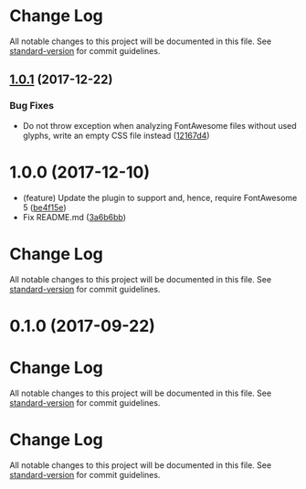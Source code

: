 # Change Log

All notable changes to this project will be documented in this file. See [standard-version](https://github.com/conventional-changelog/standard-version) for commit guidelines.

<a name="1.0.1"></a>
## [1.0.1](https://github.com/dhardtke/font-awesome-minify-plugin/compare/1.0.0...1.0.1) (2017-12-22)


### Bug Fixes

* Do not throw exception when analyzing FontAwesome files without used glyphs, write an empty CSS file instead ([12167d4](https://github.com/dhardtke/font-awesome-minify-plugin/commit/12167d4))



<a name="1.0.0"></a>
# 1.0.0 (2017-12-10)

* (feature) Update the plugin to support and, hence, require FontAwesome 5 ([be4f15e](https://github.com/dhardtke/font-awesome-minify-plugin/commit/be4f15e))
* Fix README.md ([3a6b6bb](https://github.com/dhardtke/font-awesome-minify-plugin/commit/3a6b6bb))



# Change Log

All notable changes to this project will be documented in this file. See [standard-version](https://github.com/conventional-changelog/standard-version) for commit guidelines.

<a name="0.1.0"></a>
# 0.1.0 (2017-09-22)



# Change Log

All notable changes to this project will be documented in this file. See [standard-version](https://github.com/conventional-changelog/standard-version) for commit guidelines.



# Change Log

All notable changes to this project will be documented in this file. See [standard-version](https://github.com/conventional-changelog/standard-version) for commit guidelines.
